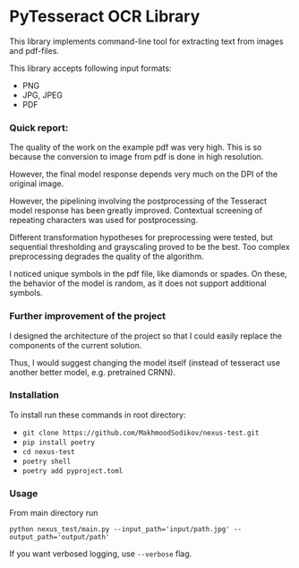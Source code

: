 # PyTesseract OCR Library

This library implements command-line tool for extracting text from images and pdf-files.

This library accepts following input formats:

* PNG
* JPG, JPEG
* PDF

### Quick report:


The quality of the work on the example pdf was very high. This is so because the conversion to image from pdf is done in high resolution.

However, the final model response depends very much on the DPI of the original image. 

However, the pipelining involving the postprocessing of the Tesseract model response has been greatly improved. Contextual screening of repeating characters was used for postprocessing.

Different transformation hypotheses for preprocessing were tested, but sequential thresholding and grayscaling proved to be the best. Too complex preprocessing degrades the quality of the algorithm.

I noticed unique symbols in the pdf file, like diamonds or spades. On these, the behavior of the model is random, as it does not support additional symbols. 

### Further improvement of the project

I designed the architecture of the project so that I could easily replace the components of the current solution. 

Thus, I would suggest changing the model itself (instead of tesseract use another better model, e.g. pretrained CRNN).

### Installation

To install run these commands in root directory:

* `git clone https://github.com/MakhmoodSodikov/nexus-test.git`
* `pip install poetry`
* `cd nexus-test`
* `poetry shell`
* `poetry add pyproject.toml`

### Usage

From main directory run 

`python nexus_test/main.py --input_path='input/path.jpg' --output_path='output/path'`

If you want verbosed logging, use `--verbose` flag.


